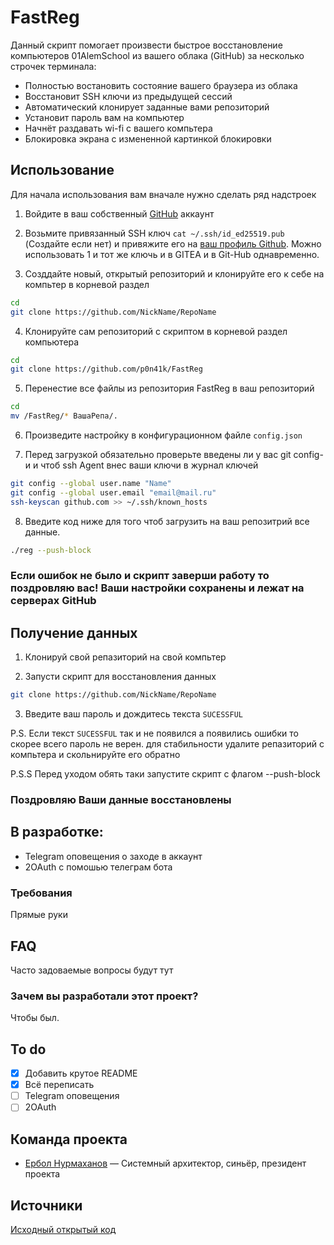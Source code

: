 # FastReg
Данный скрипт помогает произвести быстрое восстановление компьютеров 01AlemSchool из вашего облака (GitHub) за несколько строчек терминала:
 - Полностью востановить состояние вашего браузера из облака
 - Восстановит SSH ключи из предыдущей сессий
 - Автоматический клонирует заданные вами репозиторий
 - Установит пароль вам на компьютер
 - Начнёт раздавать wi-fi с вашего компьтера
 - Блокировка экрана с измененной картинкой блокировки

## Использование
Для начала использования вам вначале нужно сделать ряд надстроек

1) Войдите в ваш собственный [GitHub](https://github.com/login) аккаунт 


2) Возьмите привязанный SSH ключ ```cat ~/.ssh/id_ed25519.pub ``` (Создайте если нет) и привяжите его на [ваш профиль Github](https://github.com/settings/keys). Можно использовать 1 и тот же ключь и в GITEA и в Git-Hub однавременно.


3) Созддайте новый, открытый репозиторий и клонируйте его к себе на компьтер в корневой раздел

```sh
cd
git clone https://github.com/NickName/RepoName
```


4) Клонируйте сам репозиторий с скриптом в корневой раздел компьютера
```bash
cd
git clone https://github.com/p0n41k/FastReg
```


5) Перенестие все файлы из репозитория FastReg в ваш репозиторий
```sh
cd
mv /FastReg/* ВашаРепа/.
```


6) Произведите настройку в конфигурационном файле ```config.json```

7) Перед загрузкой обязательно проверьте введены ли у вас git config-и и чтоб ssh Agent внес ваши ключи в журнал ключей

```sh
git config --global user.name "Name"
git config --global user.email "email@mail.ru"
ssh-keyscan github.com >> ~/.ssh/known_hosts
```

8) Введите код ниже для того чтоб загрузить на ваш репозитрий все данные.

```sh
./reg --push-block
```


### Если ошибок не было и скрипт заверши работу то поздровляю вас! Ваши настройки сохранены и лежат на серверах GitHub

## Получение данных

1) Клонируй свой репазиторий на свой компьтер


2) Запусти скрипт для восстановления данных
```sh
git clone https://github.com/NickName/RepoName
```

3) Введите ваш пароль и дождитесь текста ```SUCESSFUL```

P.S. Если текст ```SUCESSFUL``` так и не появился а появились ошибки то скорее всего пароль не верен. для стабильности удалите репазиторий с компьтера и скольнируйте его обратно

P.S.S Перед уходом обять таки запустите скрипт с флагом --push-block

### Поздровляю Ваши данные восстановлены


## В разработке:

- Telegram оповещения о заходе в аккаунт
- 2OAuth с помошью телеграм бота

### Требования
Прямые руки

## FAQ 
Часто задоваемые вопросы будут тут

### Зачем вы разработали этот проект?
Чтобы был.

## To do
- [x] Добавить крутое README
- [x] Всё переписать
- [ ] Telegram оповещения
- [ ] 2OAuth

## Команда проекта

- [Ербол Нурмаханов](https://t.me/nur_erbol) — Системный архитектор, синьёр, президент проекта

## Источники
[Исходный открытый код](https://github.com/ynurmakh/script)